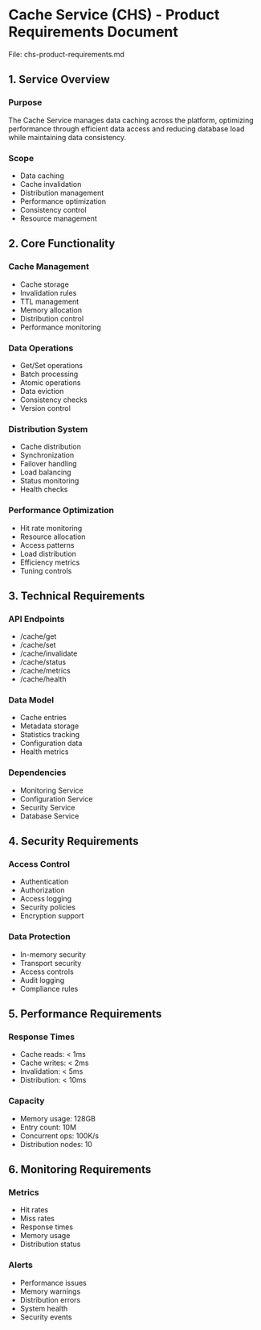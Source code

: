  # Cache Service (CHS) - Product Requirements Document
File: chs-product-requirements.md

## 1. Service Overview

### Purpose
The Cache Service manages data caching across the platform, optimizing performance through efficient data access and reducing database load while maintaining data consistency.

### Scope
- Data caching
- Cache invalidation
- Distribution management
- Performance optimization
- Consistency control
- Resource management

## 2. Core Functionality

### Cache Management
- Cache storage
- Invalidation rules
- TTL management
- Memory allocation
- Distribution control
- Performance monitoring

### Data Operations
- Get/Set operations
- Batch processing
- Atomic operations
- Data eviction
- Consistency checks
- Version control

### Distribution System
- Cache distribution
- Synchronization
- Failover handling
- Load balancing
- Status monitoring
- Health checks

### Performance Optimization
- Hit rate monitoring
- Resource allocation
- Access patterns
- Load distribution
- Efficiency metrics
- Tuning controls

## 3. Technical Requirements

### API Endpoints
- /cache/get
- /cache/set
- /cache/invalidate
- /cache/status
- /cache/metrics
- /cache/health

### Data Model
- Cache entries
- Metadata storage
- Statistics tracking
- Configuration data
- Health metrics

### Dependencies
- Monitoring Service
- Configuration Service
- Security Service
- Database Service

## 4. Security Requirements

### Access Control
- Authentication
- Authorization
- Access logging
- Security policies
- Encryption support

### Data Protection
- In-memory security
- Transport security
- Access controls
- Audit logging
- Compliance rules

## 5. Performance Requirements

### Response Times
- Cache reads: < 1ms
- Cache writes: < 2ms
- Invalidation: < 5ms
- Distribution: < 10ms

### Capacity
- Memory usage: 128GB
- Entry count: 10M
- Concurrent ops: 100K/s
- Distribution nodes: 10

## 6. Monitoring Requirements

### Metrics
- Hit rates
- Miss rates
- Response times
- Memory usage
- Distribution status

### Alerts
- Performance issues
- Memory warnings
- Distribution errors
- System health
- Security events